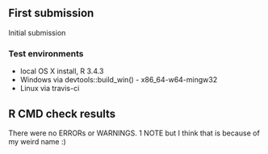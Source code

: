## First submission
Initial submission 

### Test environments
* local OS X install, R 3.4.3
* Windows via devtools::build_win() - x86_64-w64-mingw32
* Linux via travis-ci

## R CMD check results
There were no ERRORs or WARNINGS.
1 NOTE but I think that is because of my weird name :)
